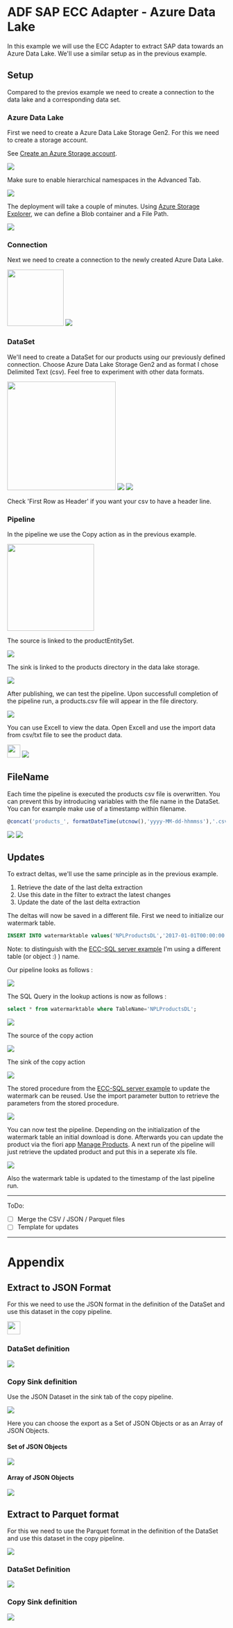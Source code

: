 # ADF SAP ECC Adapter - Azure Data Lake

In this example we will use the ECC Adapter to extract SAP data towards an Azure Data Lake.
We'll use a similar setup as in the previous example.

## Setup
Compared to the previos example we need to create a connection to the data lake and a corresponding data set.

### Azure Data Lake
First we need to create a Azure Data Lake Storage Gen2. For this we need to create a storage account.

See [Create an Azure Storage account](https://docs.microsoft.com/en-us/azure/storage/common/storage-account-create?toc=%2Fazure%2Fstorage%2Fblobs%2Ftoc.json&tabs=azure-portal).

<img src="Images/ECC_ADF/storageAccount.jpg">

Make sure to enable hierarchical namespaces in the Advanced Tab.

<img src="Images/ECC_ADF/DataLakeHierarchical.jpg">

The deployment will take a couple of minutes.
Using [Azure Storage Explorer](https://azure.microsoft.com/en-us/features/storage-explorer/), we can define a Blob container and a File Path.

<img src="Images/ECC_ADF/StorageExplorer.jpg">

### Connection
Next we need to create a connection to the newly created Azure Data Lake.

<img src="Images/ECC_ADF/AzDataLakeGen2Icon.jpg" height=130>


<img src="Images/ECC_ADF/DataLakeConnection.jpg">

### DataSet
We'll need to create a DataSet for our products using our previously defined connection.
Choose Azure Data Lake Storage Gen2 and as format I chose Delimited Text (csv). Feel free to experiment with other data formats.

<img src="Images/ECC_ADF/DelimitedText.jpg" height=250>

<img src="Images/ECC_ADF/DataSetProductscsv.jpg">
<img src="Images/ECC_ADF/DataLakeDataSet2.jpg">

Check 'First Row as Header' if you want your csv to have a header line.

### Pipeline
In the pipeline we use the Copy action as in the previous example. 

<img src="Images/ECC_ADF/CopyData.jpg" height=200>

The source is linked to the productEntitySet.

<img src="Images/ECC_ADF/CopySource.jpg">

The sink is linked to the products directory in the data lake storage.

<img src="Images/ECC_ADF/CopySink.jpg">

After publishing, we can test the pipeline.
Upon successfull completion of the pipeline run, a products.csv file will appear in the file directory.

<img src="Images/ECC_ADF/productscsv.jpg">

You can use Excell to view the data.
Open Excell and use the import data from csv/txt file to see the product data.

<img src="Images/ECC_ADF/fromtextcsv.jpg" height=30>

<img src="Images/ECC_ADF/excell_productdata.jpg">

## FileName
Each time the pipeline is executed the products csv file is overwritten. You can prevent this by introducing variables with the file name in the DataSet. You can for example make use of a timestamp within filename.

```javascript
@concat('products_', formatDateTime(utcnow(),'yyyy-MM-dd-hhmmss'),'.csv')
```

<img src="Images/ECC_ADF/DataSetDateTime.jpg">

<img src="Images/ECC_ADF/StorageExplorerDateTime.jpg">

## Updates
To extract deltas, we'll use the same principle as in the previous example.
1. Retrieve the date of the last delta extraction
2. Use this date in the filter to extract the latest changes
3. Update the date of the last delta extraction

The deltas will now be saved in a different file.
First we need to initialize our watermark table.

```SQL
INSERT INTO watermarktable values('NPLProductsDL','2017-01-01T00:00:00.000');
```
Note: to distinguish with the [ECC-SQL server example](SAPECCAdapter.md) I'm using a different table (or object :) ) name.

Our pipeline looks as follows :

<img src="Images/ECC_ADF/updatePipeline.jpg">

The SQL Query in the lookup actions is now as follows :
```SQL
select * from watermarktable where TableName='NPLProductsDL';
```

<img src="Images/ECC_ADF/lookup.jpg">

The source of the copy action

<img src="Images/ECC_ADF/sourceFilter.jpg">

The sink of the copy action

<img src="Images/ECC_ADF/sink.jpg">

The stored procedure from the [ECC-SQL server example](SAPECCAdapter.md) to update the watermark can be reused.
Use the import parameter button to retrieve the parameters from the stored procedure.

<img src="Images/ECC_ADF/updatewatermark.jpg">

You can now test the pipeline.
Depending on the initialization of the watermark table an initial download is done. Afterwards you can update the product via the fiori app [Manage Products](http://vhcalplci:8000/sap/opu/odata/sap/EPM_REF_APPS_PROD_MAN_SRV/Products?$filter=LastModified%20gt%20datetime%272020-01-01T00:00:00%27).
A next run of the pipeline will just retrieve the updated product and put this in a seperate xls file.


<img src="Images/ECC_ADF/HT-1022Update.jpg" heigth=100>


Also the watermark table is updated to the timestamp of the last pipeline run.

------------------------------------------------
ToDo:
- [ ] Merge the CSV / JSON / Parquet files
- [ ] Template for updates
------------------------------------------------

# Appendix
## Extract to JSON Format
For this we need to use the JSON format in the definition of the DataSet and use this dataset in the copy pipeline.

<img src="Images/ECC_ADF/JSONFormat.jpg" height=30>

### DataSet definition
<img src="Images/ECC_ADF/JSONDataSet.jpg">

### Copy Sink definition
Use the JSON Dataset in the sink tab of the copy pipeline.

<img src="Images/ECC_ADF/JSONSink.jpg">

Here you can choose the export as a Set of JSON Objects or as an Array of JSON Objects.

#### Set of JSON Objects

<img src="Images/ECC_ADF/JSONObjectSet.jpg">

#### Array of JSON Objects

<img src="Images/ECC_ADF/JSONArray.jpg">

## Extract to Parquet format
For this we need to use the Parquet format in the definition of the DataSet and use this dataset in the copy pipeline.

<img src="Images/ECC_ADF/ParquetFormat.jpg" heigth=30>

### DataSet Definition

<img src="Images/ECC_ADF/ParquetDataSet.jpg">

### Copy Sink definition

<img src="Images/ECC_ADF/ParquetSink.jpg">
